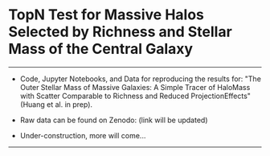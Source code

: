 # TopN Test for Massive Halos Selected by Richness and Stellar Mass of the Central Galaxy

---- 

- Code, Jupyter Notebooks, and Data for reproducing the results for: "The Outer Stellar Mass of
  Massive Galaxies: A Simple Tracer of HaloMass with Scatter Comparable to Richness and Reduced
  ProjectionEffects" (Huang et al. in prep).

- Raw data can be found on Zenodo: (link will be updated)

- Under-construction, more will come...

---


